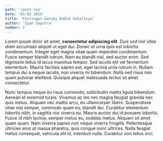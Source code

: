 ```yaml
---
path: '/post-two'
date: '03-02-2019'
title: 'Postingan Gatsby Kedua Sekalinya'
author: 'Iyan Saputra'
number: 2
---
```


Lorem ipsum dolor sit amet, **consectetur adipiscing elit**. _Duis sed nisl vitae diam_ accumsan aliquet ut eget dui. Donec ut urna quis est lobortis condimentum. Integer eget magna vitae quam imperdiet condimentum. Fusce semper blandit rutrum. Nam eu blandit nisl, sed auctor enim. Sed dignissim tellus id lacus maximus tempor. Sed iaculis elit vel fermentum elementum. Mauris facilisis sapien est, eget lacinia urna rutrum in. Nullam tempus dui a neque iaculis, non viverra mi bibendum. Nulla sed risus non quam pulvinar eleifend. Quisque aliquet malesuada lectus sit amet consectetur.

Nunc tempus neque eu risus commodo, sollicitudin mattis ligula bibendum. Aenean et euismod turpis. Vivamus ac leo nec magna feugiat gravida nec quis metus. Aliquam nec mattis arcu, eu ullamcorper libero. Suspendisse vitae nisl semper, commodo quam eu, blandit dui. Curabitur elementum lobortis nibh, in sagittis nisi viverra eu. Mauris auctor dui id posuere lobortis. Fusce id nibh lacinia, semper metus eu, sodales metus. Aliquam sit amet quam quam. Nam viverra sapien non neque viverra fringilla. Pellentesque ultricies eros ut massa pharetra, quis congue nunc ultrices. Nulla feugiat metus consequat, vehicula elit id, interdum nulla. Curabitur non tellus orci.
